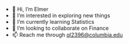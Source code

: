 - 👋 Hi, I’m Elmer
- 👀 I’m interested in exploring new things
- 🌱 I’m currently learning Statistics 
- 💞️ I’m looking to collaborate on Finance
- 📫 Reach me through ql2396@columbia.edu

<!---
ql2396/ql2396 is a ✨ special ✨ repository because its `README.md` (this file) appears on your GitHub profile.
You can click the Preview link to take a look at your changes.
--->
